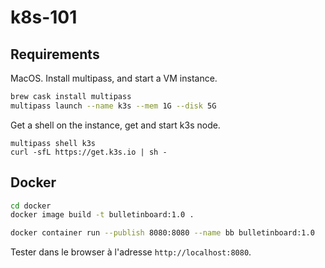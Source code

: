 # k8s-101

## Requirements

MacOS. Install multipass, and start a VM instance.
```bash
brew cask install multipass
multipass launch --name k3s --mem 1G --disk 5G
```

Get a shell on the instance, get and start k3s node.
```
multipass shell k3s
curl -sfL https://get.k3s.io | sh -
```

## Docker

```bash
cd docker
docker image build -t bulletinboard:1.0 .
```

```bash
docker container run --publish 8080:8080 --name bb bulletinboard:1.0
```

Tester dans le browser à l'adresse ``http://localhost:8080``.
